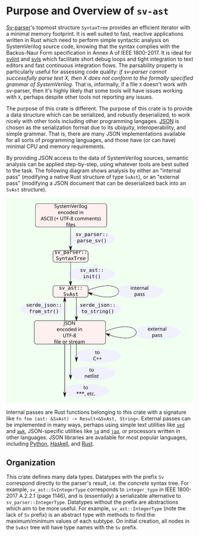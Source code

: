 
Purpose and Overview of `sv-ast`
================================

[Sv-parser](https://github.com/dalance/sv-parser)'s topmost structure
`SyntaxTree` provides an efficient iterator with a minimal memory footprint.
It is well suited to fast, reactive applications written in Rust which need to
perform simple syntactic analysis on SystemVerilog source code, knowing that
the syntax complies with the Backus-Naur Form specification in Annex A of
IEEE 1800-2017.
It is ideal for [svlint](https://github.com/dalance/svlint) and
[svls](https://github.com/dalance/svls) which facilitate short debug loops and
tight integration to text editors and fast continuous integration flows.
The parsability property is particularly useful for assessing code quality:
*if sv-parser cannot successfully parse text X, then X does not conform to the
formally specified grammar of SystemVerilog*.
That is, informally, if a file `X` doesn't work with sv-parser, then it's
highly likely that some tools will have issues working with `X`, perhaps
despite other tools not reporting any issues.

The purpose of this crate is different.
The purpose of this crate is to provide a data structure which can be
serialized, and robustly deserialized, to work nicely with other tools
including other programming langages.
[JSON](https://www.json.org/json-en.html) is chosen as the serialization format
due to its ubiquity, interoperability, and simple grammar.
That is, there are many JSON implementations available for all sorts of
programming languages, and those have (or can have) minimal CPU and memory
requirements.

By providing JSON access to the data of SystemVerilog sources, semantic
analysis can be applied step-by-step, using whatever tools are best suited to
the task.
The following diagram shows analysis by either an "internal pass" (modifying a
native Rust structure of type `SvAst`), or an "external pass" (modifying a JSON
document that can be deserialized back into an `SvAst` structure).

![sv-ast](img/sv-ast.svg)

Internal passes are Rust functions belonging to this crate with a signature
like `fn foo (ast: &SvAst) -> Result<&SvAst, String>`.
External passes can be implemented in many ways, perhaps using simple text
utilities like
[`sed`](https://pubs.opengroup.org/onlinepubs/9699919799/utilities/sed.html)
and
[`awk`](https://github.com/step-/JSON.awk/),
JSON-specific utilities like
[`jq`](https://jqlang.github.io/jq/)
and
[`jaq`](https://github.com/01mf02/jaq),
or processors written in other languages.
JSON libraries are available for most popular languages, including
[Python](https://docs.python.org/3/library/json.html),
[Haskell](https://hackage.haskell.org/package/json),
and
[Rust](https://docs.rs/serde_json).


Organization
------------

This crate defines many data types.
Datatypes with the prefix `Sv` correspond directly to the parser's result, i.e.
the *concrete* syntax tree.
For example, `sv_ast::SvIntegerType` corresponds to `integer_type` in IEEE
1800-2017 A.2.2.1 (page 1146), and is (essentially) a serializable alternative
to `sv_parser::IntegerType`.
Datatypes without the prefix are abstractions which aim to be more useful.
For example, `sv_ast::IntegerType` (note the lack of `Sv` prefix) is an
abstract type with methods to find the maximum/minimum values of each subtype.
On initial creation, all nodes in the `SvAst` tree will have type names with
the `Sv` prefix.

